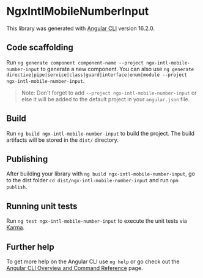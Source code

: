 # NgxIntlMobileNumberInput

This library was generated with [Angular CLI](https://github.com/angular/angular-cli) version 16.2.0.

## Code scaffolding

Run `ng generate component component-name --project ngx-intl-mobile-number-input` to generate a new component. You can also use `ng generate directive|pipe|service|class|guard|interface|enum|module --project ngx-intl-mobile-number-input`.
> Note: Don't forget to add `--project ngx-intl-mobile-number-input` or else it will be added to the default project in your `angular.json` file. 

## Build

Run `ng build ngx-intl-mobile-number-input` to build the project. The build artifacts will be stored in the `dist/` directory.

## Publishing

After building your library with `ng build ngx-intl-mobile-number-input`, go to the dist folder `cd dist/ngx-intl-mobile-number-input` and run `npm publish`.

## Running unit tests

Run `ng test ngx-intl-mobile-number-input` to execute the unit tests via [Karma](https://karma-runner.github.io).

## Further help

To get more help on the Angular CLI use `ng help` or go check out the [Angular CLI Overview and Command Reference](https://angular.io/cli) page.
